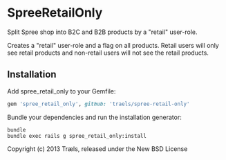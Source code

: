 SpreeRetailOnly
===============

Split Spree shop into B2C and B2B products by a "retail" user-role.

Creates a "retail" user-role and a flag on all products. 
Retail users will only see retail products and non-retail users will not see the retail products.

Installation
------------

Add spree_retail_only to your Gemfile:

```ruby
gem 'spree_retail_only', github: 'traels/spree-retail-only'
```

Bundle your dependencies and run the installation generator:

```shell
bundle
bundle exec rails g spree_retail_only:install
```

Copyright (c) 2013 Træls, released under the New BSD License
